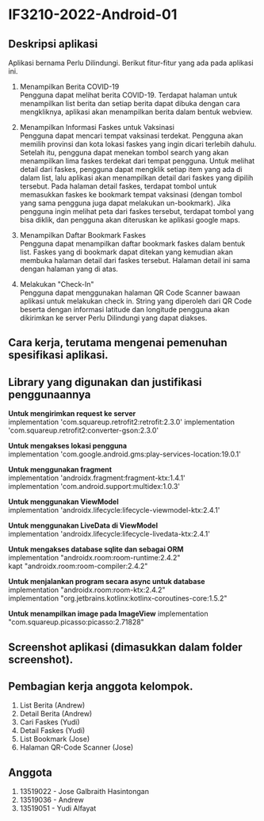 # IF3210-2022-Android-01

## Deskripsi aplikasi
Aplikasi bernama Perlu Dilindungi. Berikut fitur-fitur yang ada pada aplikasi ini.
1. Menampilkan Berita COVID-19  
Pengguna dapat melihat berita COVID-19. Terdapat halaman untuk menampilkan list berita dan setiap berita dapat dibuka dengan cara mengkliknya, aplikasi akan menampilkan berita dalam bentuk webview.

2. Menampilkan Informasi Faskes untuk Vaksinasi  
Pengguna dapat mencari tempat vaksinasi terdekat. Pengguna akan memilih provinsi dan kota lokasi faskes yang ingin dicari terlebih dahulu. Setelah itu, pengguna dapat menekan tombol search yang akan menampilkan lima faskes terdekat dari tempat pengguna. Untuk melihat detail dari faskes, pengguna dapat mengklik setiap item yang ada di dalam list, lalu aplikasi akan menampilkan detail dari faskes yang dipilih tersebut. Pada halaman detail faskes, terdapat tombol untuk memasukkan faskes ke bookmark tempat vaksinasi (dengan tombol yang sama pengguna juga dapat melakukan un-bookmark). Jika pengguna ingin melihat peta dari faskes tersebut, terdapat tombol yang bisa diklik, dan pengguna akan diteruskan ke aplikasi google maps.

3. Menampilkan Daftar Bookmark Faskes  
Pengguna dapat menampilkan daftar bookmark faskes dalam bentuk list. Faskes yang di bookmark dapat ditekan yang kemudian akan membuka halaman detail dari faskes tersebut. Halaman detail ini sama dengan halaman yang di atas.

4. Melakukan "Check-In"  
Pengguna dapat menggunakan halaman QR Code Scanner bawaan aplikasi untuk melakukan check in. String yang diperoleh dari QR Code beserta dengan informasi latitude dan longitude pengguna akan dikirimkan ke server Perlu Dilindungi yang dapat diakses.


## Cara kerja, terutama mengenai pemenuhan spesifikasi aplikasi.


## Library yang digunakan dan justifikasi penggunaannya  
__Untuk mengirimkan request ke server__  
implementation 'com.squareup.retrofit2:retrofit:2.3.0'
implementation 'com.squareup.retrofit2:converter-gson:2.3.0'

__Untuk mengakses lokasi pengguna__  
implementation 'com.google.android.gms:play-services-location:19.0.1'

__Untuk menggunakan fragment__  
implementation 'androidx.fragment:fragment-ktx:1.4.1'  
implementation 'com.android.support:multidex:1.0.3'

__Untuk menggunakan ViewModel__  
implementation 'androidx.lifecycle:lifecycle-viewmodel-ktx:2.4.1'

__Untuk menggunakan LiveData di ViewModel__  
implementation 'androidx.lifecycle:lifecycle-livedata-ktx:2.4.1'  

__Untuk mengakses database sqlite dan sebagai ORM__  
implementation "androidx.room:room-runtime:2.4.2"  
kapt "androidx.room:room-compiler:2.4.2"  

__Untuk menjalankan program secara async untuk database__  
implementation "androidx.room:room-ktx:2.4.2"  
implementation "org.jetbrains.kotlinx:kotlinx-coroutines-core:1.5.2"

__Untuk menampilkan image pada ImageView__
implementation "com.squareup.picasso:picasso:2.71828"
## Screenshot aplikasi (dimasukkan dalam folder screenshot).

## Pembagian kerja anggota kelompok.
1. List Berita (Andrew)
2. Detail Berita (Andrew)
3. Cari Faskes (Yudi)
4. Detail Faskes (Yudi)
5. List Bookmark (Jose)
6. Halaman QR-Code Scanner (Jose)

## Anggota
1. 13519022 - Jose Galbraith Hasintongan
2. 13519036 - Andrew
3. 13519051 - Yudi Alfayat


